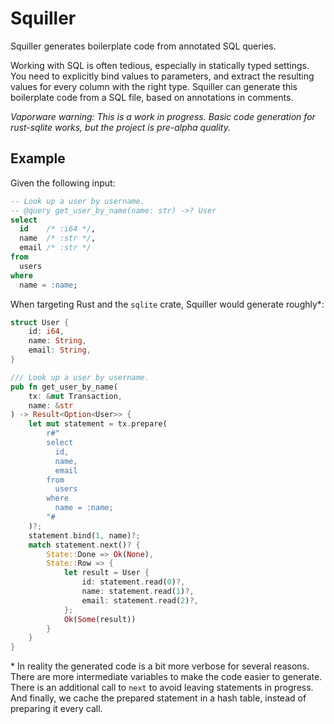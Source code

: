 # Squiller

Squiller generates boilerplate code from annotated <abbr>SQL</abbr> queries.

Working with <abbr>SQL</abbr> is often tedious, especially in statically typed
settings. You need to explicitly bind values to parameters, and extract the
resulting values for every column with the right type. Squiller can generate
this boilerplate code from a <abbr>SQL</abbr> file, based on annotations in
comments.

_Vaporware warning: This is a work in progress. Basic code generation for
rust-sqlite works, but the project is pre-alpha quality._

## Example

Given the following input:

```sql
-- Look up a user by username.
-- @query get_user_by_name(name: str) ->? User
select
  id    /* :i64 */,
  name  /* :str */,
  email /* :str */
from
  users
where
  name = :name;
```

When targeting Rust and the `sqlite` crate, Squiller would generate
roughly*:

```rust
struct User {
    id: i64,
    name: String,
    email: String,
}

/// Look up a user by username.
pub fn get_user_by_name(
    tx: &mut Transaction,
    name: &str
) -> Result<Option<User>> {
    let mut statement = tx.prepare(
        r#"
        select
          id,
          name,
          email
        from
          users
        where
          name = :name;
        "#
    )?;
    statement.bind(1, name)?;
    match statement.next()? {
        State::Done => Ok(None),
        State::Row => {
            let result = User {
                id: statement.read(0)?,
                name: statement.read(1)?,
                email: statement.read(2)?,
            };
            Ok(Some(result))
        }
    }
}
```

\* In reality the generated code is a bit more verbose for several reasons.
There are more intermediate variables to make the code easier to generate. There
is an additional call to `next` to avoid leaving statements in progress. And
finally, we cache the prepared statement in a hash table, instead of preparing
it every call.
